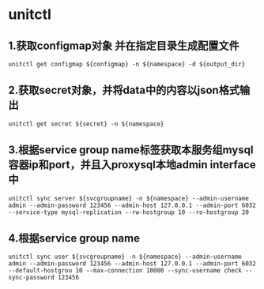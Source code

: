 # unitctl

## 1.获取configmap对象 并在指定目录生成配置文件
```unitctl get configmap ${configmap} -n ${namespace} -d ${output_dir}```

## 2.获取secret对象，并将data中的内容以json格式输出
```unitctl get secret ${secret} -n ${namespace}```

## 3.根据service group name标签获取本服务组mysql容器ip和port，并且入proxysql本地admin interface中
```unitctl sync server ${svcgroupname} -n ${namespace} --admin-username admin --admin-password 123456 --admin-host 127.0.0.1 --admin-port 6032 --service-type mysql-replication --rw-hostgroup 10 --ro-hostgroup 20```

## 4.根据service group name
```unitctl sync user ${svcgroupname} -n ${namespace} --admin-username admin --admin-password 123456 --admin-host 127.0.0.1 --admin-port 6032 --default-hostgrou 10 --max-connection 10000 --sync-username check --sync-password 123456```